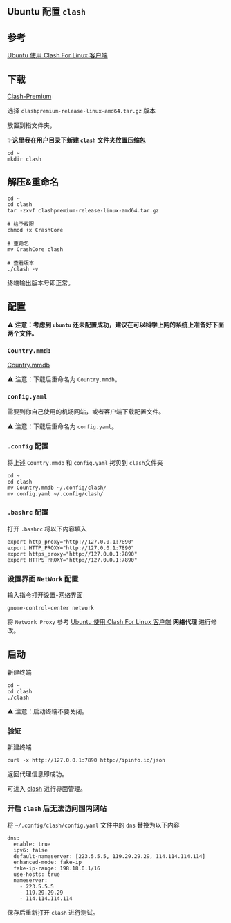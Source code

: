 ## Ubuntu 配置 `clash`

## 参考

[Ubuntu 使用 Clash For Linux 客户端](https://www.zywvvd.com/notes/tools/clash/ubuntu-clash-usage/ubuntu-clash-usage/)

## 下载

[Clash-Premium](https://github.com/DustinWin/proxy-tools/releases/tag/Clash-Premium)

选择 `clashpremium-release-linux-amd64.tar.gz` 版本

放置到指文件夹，

✨**这里我在用户目录下新建 `clash` 文件夹放置压缩包**

```shell
cd ~
mkdir clash
```

## 解压&重命名

```shell
cd ~
cd clash
tar -zxvf clashpremium-release-linux-amd64.tar.gz

# 给予权限
chmod +x CrashCore

# 重命名
mv CrashCore clash

# 查看版本
./clash -v
```

终端输出版本号即正常。

## 配置

**⚠ 注意：考虑到 `ubuntu` 还未配置成功，建议在可以科学上网的系统上准备好下面两个文件。**

### `Country.mmdb`

[Country.mmdb](https://gitee.com/mirrors/Pingtunnel/blob/master/GeoLite2-Country.mmdb)

⚠ 注意：下载后重命名为 `Country.mmdb`。

### `config.yaml`

需要到你自己使用的机场网站，或者客户端下载配置文件。

⚠ 注意：下载后重命名为 `config.yaml`。

### `.config` 配置

将上述 `Country.mmdb` 和 `config.yaml` 拷贝到 `clash`文件夹

```shell
cd ~
cd clash
mv Country.mmdb ~/.config/clash/
mv config.yaml ~/.config/clash/
```

### `.bashrc` 配置

打开 `.bashrc` 将以下内容填入

```shell
export http_proxy="http://127.0.0.1:7890"
export HTTP_PROXY="http://127.0.0.1:7890"
export https_proxy="http://127.0.0.1:7890"
export HTTPS_PROXY="http://127.0.0.1:7890"
```

### 设置界面 `NetWork` 配置

输入指令打开设置-网络界面

```shell
gnome-control-center network
```

将 `Network Proxy` 参考 [Ubuntu 使用 Clash For Linux 客户端](https://www.zywvvd.com/notes/tools/clash/ubuntu-clash-usage/ubuntu-clash-usage/) **网络代理** 进行修改。



## 启动

新建终端

```shell
cd ~
cd clash
./clash
```

⚠ 注意：启动终端不要关闭。

### 验证

新建终端

```shell
curl -x http://127.0.0.1:7890 http://ipinfo.io/json
```

返回代理信息即成功。

可进入 [clash](https://clash.razord.top/#/proxies) 进行界面管理。

### 开启 `clash` 后无法访问国内网站

将 `~/.config/clash/config.yaml` 文件中的 `dns` 替换为以下内容

```shell
dns:
  enable: true
  ipv6: false
  default-nameserver: [223.5.5.5, 119.29.29.29, 114.114.114.114]
  enhanced-mode: fake-ip
  fake-ip-range: 198.18.0.1/16
  use-hosts: true
  nameserver:
    - 223.5.5.5
    - 119.29.29.29
    - 114.114.114.114
```

保存后重新打开 `clash` 进行测试。
